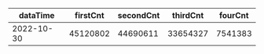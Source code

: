 |dataTime|firstCnt|secondCnt|thirdCnt|fourCnt|
|-|-|-|-|-|
|2022-10-30|45120802|44690611|33654327|7541383|